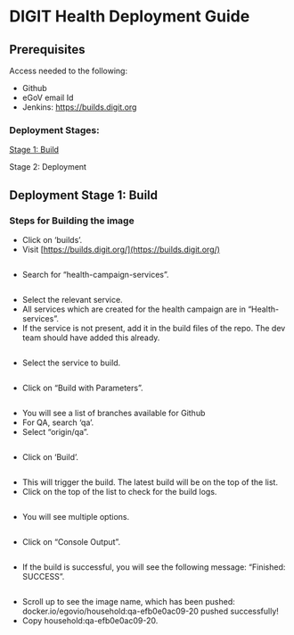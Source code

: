# DIGIT Health Deployment Guide

## Prerequisites&#x20;

Access needed to the following:&#x20;

* Github&#x20;
* eGoV email Id&#x20;
* Jenkins: https://builds.digit.org

### Deployment Stages:

[Stage 1: Build](digit-health-deployment-guide.md#deployment-stage-1-build)

Stage 2: Deployment

## Deployment Stage 1: Build

### Steps for Building the image

* Click on ‘builds’.
* Visit [https://builds.digit.org/](https://builds.digit.org/) &#x20;

<figure><img src="../.gitbook/assets/Screenshot 2023-02-16 at 2.03.24 PM.png" alt=""><figcaption></figcaption></figure>

* Search for “health-campaign-services”.

<figure><img src="../.gitbook/assets/Screenshot 2023-02-16 at 2.04.54 PM.png" alt=""><figcaption></figcaption></figure>

* Select the relevant service.
* All services which are created for the health campaign are in “Health-services”.
* If the service is not present, add it in the build files of the repo. The dev team should have added this already.

<figure><img src="../.gitbook/assets/Screenshot 2023-02-16 at 2.05.55 PM.png" alt=""><figcaption></figcaption></figure>

* Select the service to build.

<figure><img src="../.gitbook/assets/Screenshot 2023-02-16 at 2.07.14 PM.png" alt=""><figcaption></figcaption></figure>

* Click on “Build with Parameters”.

<figure><img src="../.gitbook/assets/Screenshot 2023-02-16 at 2.08.00 PM.png" alt=""><figcaption></figcaption></figure>

* You will see a list of branches available for Github
* For QA, search ‘qa’.&#x20;
* Select “origin/qa”.

<figure><img src="../.gitbook/assets/Screenshot 2023-02-16 at 2.09.22 PM.png" alt=""><figcaption></figcaption></figure>

* Click on ‘Build’.

<figure><img src="../.gitbook/assets/Screenshot 2023-02-16 at 2.10.59 PM.png" alt=""><figcaption></figcaption></figure>

* This will trigger the build. The latest build will be on the top of the list.&#x20;
* Click on the top of the list to check for the build logs.

<figure><img src="../.gitbook/assets/Screenshot 2023-02-16 at 2.11.56 PM.png" alt=""><figcaption></figcaption></figure>

* You will see multiple options.

<figure><img src="../.gitbook/assets/Screenshot 2023-02-16 at 2.12.52 PM.png" alt=""><figcaption></figcaption></figure>

* Click on “Console Output”.

<figure><img src="../.gitbook/assets/Screenshot 2023-02-16 at 2.14.14 PM.png" alt=""><figcaption></figcaption></figure>

* If the build is successful, you will see the following message: “Finished: SUCCESS”.

<figure><img src="../.gitbook/assets/Screenshot 2023-02-16 at 2.15.23 PM.png" alt=""><figcaption></figcaption></figure>

* Scroll up to see the image name, which has been pushed: docker.io/egovio/household:qa-efb0e0ac09-20 pushed successfully!&#x20;
* Copy household:qa-efb0e0ac09-20.

<figure><img src="../.gitbook/assets/Screenshot 2023-02-16 at 2.17.20 PM.png" alt=""><figcaption></figcaption></figure>












